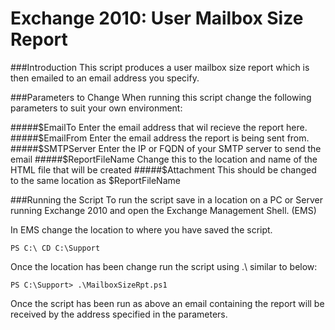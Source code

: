 # Exchange 2010: User Mailbox Size Report

###Introduction
This script produces a user mailbox size report which is then emailed to an email address you specify.

###Parameters to Change
When running this script change the following parameters to suit your own environment:

#####$EmailTo
Enter the email address that wil recieve the report here.
#####$EmailFrom
Enter the email address the report is being sent from.
#####$SMTPServer
Enter the IP or FQDN of your SMTP server to send the email
#####$ReportFileName
Change this to the location and name of the HTML file that will be created
#####$Attachment
This should be changed to the same location as $ReportFileName

###Running the Script
To run the script save in a location on a PC or Server running Exchange 2010 and open the Exchange Management Shell. (EMS)

In EMS change the location to where you have saved the script.
```shell
PS C:\ CD C:\Support
```

Once the location has been change run the script using .\ similar to below:
```shell
PS C:\Support> .\MailboxSizeRpt.ps1
```
Once the script has been run as above an email containing the report will be received by the address specified in the parameters.
